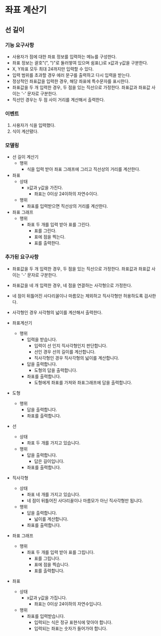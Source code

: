 # 좌표 계산기

## 선 길이

### 기능 요구사항

- 사용자가 점에 대한 좌표 정보를 입력하는 메뉴를 구성한다. 
- 좌표 정보는 괄호"(", ")"로 둘러쌓여 있으며 쉼표(,)로 x값과 y값을 구분한다. 
- X, Y좌표 모두 최대 24까지만 입력할 수 있다. 
- 입력 범위를 초과할 경우 에러 문구를 출력하고 다시 입력을 받는다. 
- 정상적인 좌표값을 입력한 경우, 해당 좌표에 특수문자를 표시한다. 
- 좌표값을 두 개 입력한 경우, 두 점을 있는 직선으로 가정한다. 좌표값과 좌표값 사이는 '-' 문자로 구분한다. 
- 직선인 경우는 두 점 사이 거리를 계산해서 출력한다.

### 이벤트

1. 사용자가 식을 입력했다.
2. 식이 계산됐다.


### 모델링

- 선 길이 계산기
  - 행위
    - 식을 입력 받아  좌표 그래프에 그리고 직선상의 거리를 계산한다.
- 좌표
  - 상태
    - x값과 y값을 가진다.
      - 좌표는 0이상 24이하의 자연수이다.
  - 행위
    - 좌표를 입력받으면 직선상의 거리를 계산한다.
- 좌표 그래프
  - 행위
    - 좌표 두 개를 입력 받아 표를 그린다.
      - 표를 그린다.
      - 표에 점을 찍는다.
      - 표를 출력한다.


### 추가된 요구사항

- 좌표값을 두 개 입력한 경우, 두 점을 있는 직선으로 가정한다. 좌표값과 좌표값 사이는 '-' 문자로 구분한다.
- 좌표값을 네 개 입력한 경우, 네 점을 연결하는 사각형으로 가정한다.
- 네 점이 뒤틀어진 사다리꼴이나 마름모는 제외하고 직사각형만 허용하도록 검사한다.
- 사각형인 경우 사각형의 넓이를 계산해서 출력한다.

- 좌표계산기
  - 행위
    - 입력을 받습니다.
      - 입력이 선 인지 직사각형인지 판단합니다.
      - 선인 경우 선의 길이를 계산합니다.
      - 직사각형인 경우 직사각형의 넓이를 계산합니다.
    - 답을 출력합니다.
      - 도형의 답을 출력합니다.
    - 좌표를 출력합니다.
      - 도형에게 좌표를 가져와 좌표그래프에 답을 출력합니다.
- 도형
  - 행위
    - 답을 출력합니다. 
    - 좌표를 출력합니다.
- 선
  - 상태
    - 좌표 두 개를 가지고 있습니다.
  - 행위
    - 답을 출력합니다.
      - 답은 길이입니다.
    - 좌표를 출력합니다.
- 직사각형
  - 상태
    - 좌표 네 개를 가지고 있습니다.
    - 네 점이 뒤틀어진 사다리꼴이나 마름모가 아닌 직사각형만 됩니다.
  - 행위
    - 답을 출력합니다.
      - 넓이를 계산합니다.
    - 좌표를 출력합니다.
- 좌표 그래프
  - 행위
    - 좌표 두 개를 입력 받아 표를 그립니다.
      - 표를 그립니다.
      - 표에 점을 찍습니다.
      - 표를 출력합니다.
- 좌표
  - 상태
    - x값과 y값을 가집니다.
      - 좌표는 0이상 24이하의 자연수입니다.
  - 행위
    - 좌표를 입력받습니다.
      - 입력되는 식은 정규 표현식에 맞아야 합니다.
      - 입력되는 좌표는 숫자가 들어가야 합니다.
